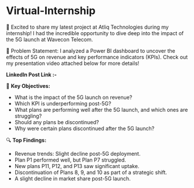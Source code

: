 # Virtual-Internship

🚀 Excited to share my latest project at Atliq Technologies during my internship! I had the incredible opportunity to dive deep into the impact of the 5G launch at Wavecon Telecom.

🎯 Problem Statement: I analyzed a Power BI dashboard to uncover the effects of 5G on revenue and key performance indicators (KPIs). Check out my presentation video attached below for more details!

**LinkedIn Post Link :-**


🌟 **Key Objectives:**

- What is the impact of the 5G launch on revenue?
- Which KPI is underperforming post-5G?
- What plans are performing well after the 5G launch, and which ones are struggling?
- Should any plans be discontinued?
- Why were certain plans discontinued after the 5G launch?

🔍 **Top Findings:**

- Revenue trends: Slight decline post-5G deployment.
- Plan P1 performed well, but Plan P7 struggled.
- New plans P11, P12, and P13 saw significant uptake.
- Discontinuation of Plans 8, 9, and 10 as part of a strategic shift.
- A slight decline in market share post-5G launch.

